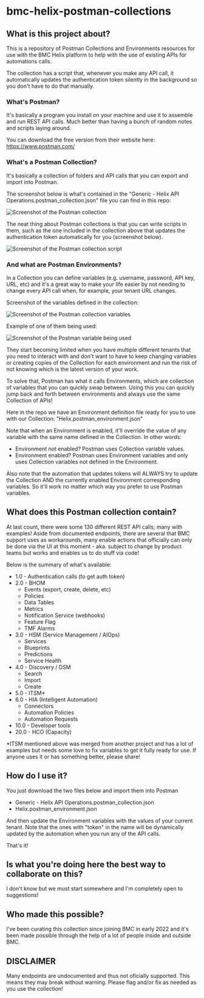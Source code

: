 # bmc-helix-postman-collections

## What is this project about?

This is a repository of Postman Collections and Environments resources for use with the BMC Helix platform to help with the use of existing APIs for automations calls.

The collection has a script that, whenever you make any API call, it automatically updates the authentication token silently in the background so you don't have to do that manually.

### What's Postman?

It's basically a program you install on your machine and use it to assemble and run REST API calls. Much better than having a bunch of random notes and scripts laying around.

You can download the free version from their website here: https://www.postman.com/

### What's a Postman Collection?

It's basically a collection of folders and API calls that you can export and import into Postman.

The screenshot below is what's contained in the "Generic - Helix API Operations.postman_collection.json" file you can find in this repo:

![Screenshot of the Postman collection](readme_files/collection-2023-05-31.png)


The neat thing about Postman collections is that you can write scripts in them, such as the one included in the collection above that updates the authentication token automatically for you (screenshot below).

![Screenshot of the Postman collection script](readme_files/postman_scripts.png)



### And what are Postman Environments?

In a Collection you can define variables (e.g. username, password, API key, URL, etc) and it's a great way to make your life easier by not needing to change every API call when, for example, your tenant URL changes.

Screenshot of the variables defined in the collection:

![Screenshot of the Postman collection variables](readme_files/collection_variables.png)

Example of one of them being used:

![Screenshot of the Postman variable being used](readme_files/variable_usage.png)


They start becoming limited when you have multiple different tenants that you need to interact with and don't want to have to keep changing variables or creating copies of the Collection for each environment and run the risk of not knowing which is the latest version of your work.

To solve that, Postman has what it calls Environments, which are collection of variables that you can quickly swap between. Using this you can quickly jump back and forth between environments and always use the same Collection of APIs!

Here in the repo we have an Environment definition file ready for you to use with our Collection:
"Helix.postman_environment.json"

Note that when an Environment is enabled, it'll override the value of any variable with the same name defined in the Collection.
In other words:
- Environment not enabled? Postman uses Collection variable values.
- Environment enabled? Postman uses Environment variables and only uses Collection variables not defined in the Environment.

Also note that the automation that updates tokens will ALWAYS try to update the Collection AND the currently enabled Environment corresponding variables. So it'll work no matter which way you prefer to use Postman variables.


## What does this Postman collection contain?

At last count, there were some 130 different REST API calls; many with examples!
Aside from documented endpoints, there are several that BMC support uses as workarounds, many enable actions that officially can only be done via the UI at this moment - aka. subject to change by product teams but works and enables us to do stuff via code!

Below is the summary of what's available:

- 1.0 - Authentication calls (to get auth token)
- 2.0 - BHOM
	- Events (export, create, delete, etc)
	- Policies
	- Data Tables
	- Metrics
	- Notification Service (webhooks)
	- Feature Flag
	- TMF Alarms
- 3.0 - HSM (Service Management / AIOps)
	- Services
	- Blueprints
	- Predictions
	- Service Health
- 4.0 - Discovery / DSM
	- Search
	- Import
	- Create
- 5.0 - ITSM*
- 6.0 - HIA (Intelligent Automation)
	- Connectors
	- Automation Policies
	- Automation Requests
- 10.0 - Developer tools
- 20.0 - HCO (Capacity)


*ITSM mentioned above was merged from another project and has a lot of examples but needs some love to fix variables to get it fully ready for use.
If anyone uses it or has something better, please share!


## How do I use it?

You just download the two files below and import them into Postman

- Generic - Helix API Operations.postman_collection.json
- Helix.postman_environment.json

And then update the Environment variables with the values of your current tenant. Note that the ones with "token" in the name will be dynamically updated by the automation when you run any of the API calls.

That's it!


## Is what you're doing here the best way to collaborate on this?

I don't know but we must start somewhere and I'm completely open to suggestions!


## Who made this possible?

I've been curating this collection since joining BMC in early 2022 and it's been made possible through the help of a lot of people inside and outside BMC.


## DISCLAIMER

Many endpoints are undocumented and thus not oficially supported. This means they may break without warning. Please flag and/or fix as needed as you use the collection! 

